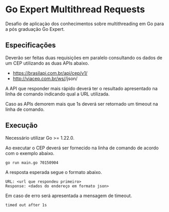 # Go Expert Multithread Requests

Desafio de aplicaçào dos conhecimentos sobre multithreading em Go para a pós
graduação Go Expert.

## Especificações

Deverão ser feitas duas requisições em paralelo consultando os dados de um CEP utilizando as duas APIs abaixo.
- https://brasilapi.com.br/api/cep/v1/<cep>
- http://viacep.com.br/ws/<cep>/json/

A API que responder mais rápido deverá ter o resultado apresentado na linha de
comando indicando qual a URL utilizada.

Caso as APIs demorem mais que 1s deverá ser retornado um timeout na linha de
comando.

## Execução

Necessário utilizar Go >= 1.22.0.

Ao executar o CEP deverá ser fornecido na linha de comando de acordo com o
exemplo abaixo.
```shell
go run main.go 70150904
```

A resposta esperada segue o formato abaixo.
```shell
URL: <url que respondeu primeiro>
Response: <dados do endereço em formato json>
```

Em caso de erro será apresentada a mensagem de timeout.
```shell
timed out after 1s
```
